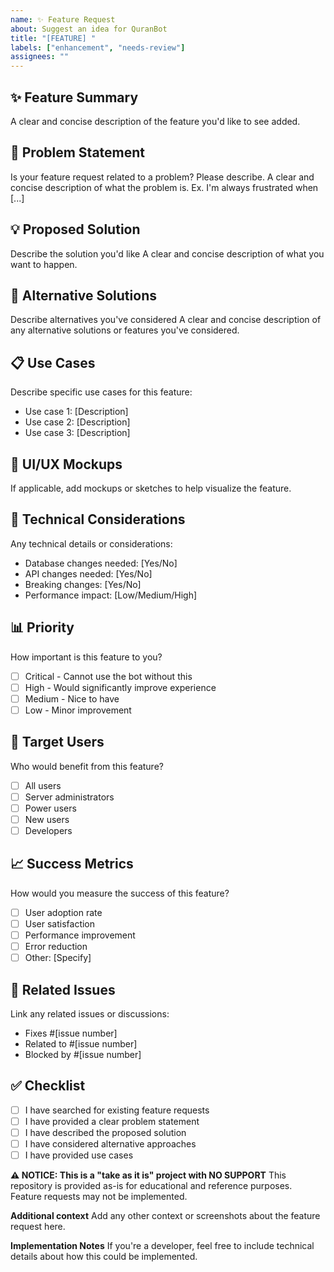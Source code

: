 ```yaml
---
name: ✨ Feature Request
about: Suggest an idea for QuranBot
title: "[FEATURE] "
labels: ["enhancement", "needs-review"]
assignees: ""
---
```


## ✨ Feature Summary

A clear and concise description of the feature you'd like to see added.

## 🎯 Problem Statement

Is your feature request related to a problem? Please describe.
A clear and concise description of what the problem is. Ex. I'm always frustrated when [...]

## 💡 Proposed Solution

Describe the solution you'd like
A clear and concise description of what you want to happen.

## 🔄 Alternative Solutions

Describe alternatives you've considered
A clear and concise description of any alternative solutions or features you've considered.

## 📋 Use Cases

Describe specific use cases for this feature:

- Use case 1: [Description]
- Use case 2: [Description]
- Use case 3: [Description]

## 🎨 UI/UX Mockups

If applicable, add mockups or sketches to help visualize the feature.

## 🔧 Technical Considerations

Any technical details or considerations:

- Database changes needed: [Yes/No]
- API changes needed: [Yes/No]
- Breaking changes: [Yes/No]
- Performance impact: [Low/Medium/High]

## 📊 Priority

How important is this feature to you?

- [ ] Critical - Cannot use the bot without this
- [ ] High - Would significantly improve experience
- [ ] Medium - Nice to have
- [ ] Low - Minor improvement

## 🎯 Target Users

Who would benefit from this feature?

- [ ] All users
- [ ] Server administrators
- [ ] Power users
- [ ] New users
- [ ] Developers

## 📈 Success Metrics

How would you measure the success of this feature?

- [ ] User adoption rate
- [ ] User satisfaction
- [ ] Performance improvement
- [ ] Error reduction
- [ ] Other: [Specify]

## 🔗 Related Issues

Link any related issues or discussions:

- Fixes #[issue number]
- Related to #[issue number]
- Blocked by #[issue number]

## ✅ Checklist

- [ ] I have searched for existing feature requests
- [ ] I have provided a clear problem statement
- [ ] I have described the proposed solution
- [ ] I have considered alternative approaches
- [ ] I have provided use cases

**⚠️ NOTICE: This is a "take as it is" project with NO SUPPORT**
This repository is provided as-is for educational and reference purposes. Feature requests may not be implemented.

**Additional context**
Add any other context or screenshots about the feature request here.

**Implementation Notes**
If you're a developer, feel free to include technical details about how this could be implemented.
